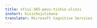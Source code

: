 ```yaml
---
title: ofisi-365-pevu-tishio-ulinzi
inshort: kisichojulikana
translator: Microsoft Cognitive Services
---
```




